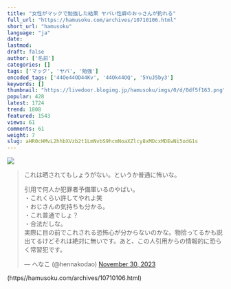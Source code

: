 ```yaml
---
title: "女性がマックで勉強した結果 ヤバい性癖のおっさんが釣れる"
full_url: "https://hamusoku.com/archives/10710106.html"
short_url: "hamusoku"
language: "ja"
date: 
lastmod: 
draft: false
author: ['名前']
categories: []
tags: ['マック', 'ヤバ', '勉強']
encoded_tags: ['44Oe44OD44Kv', '44Ok44OQ', '5YuJ5by3']
keywords: []
thumbnail: "https://livedoor.blogimg.jp/hamusoku/imgs/0/d/0df5f163.png"
popular: 428
latest: 1724
trend: 1808
featured: 1543
views: 61
comments: 61
weight: 7
slug: aHR0cHMvL2hhbXVzb2t1LmNvbS9hcmNoaXZlcy8xMDcxMDEwNi5odG1s
---
```


![](https://livedoor.blogimg.jp/hamusoku/imgs/0/d/0df5f163.png)

<blockquote class='twitter-tweet'><p></p><p>これは晒されてもしょうがない。というか普通に怖いな。</p><p lang='ja' dir='ltr'>引用で何人か犯罪者予備軍いるのやばい。<br>・これくらい許してやれよ笑<br>・おじさんの気持ちも分かる。<br>・これ普通でしょ？<br>・合法だしな。<br>実際に目の前でこれされる恐怖心が分からないのかな。物拾ってるかも説出てるけどそれは絶対に無いです。あと、この人引用からの情報的に恐らく常習犯です。</p>— へなこ (@hennakodao) <a href='https//twitter.com/hennakodao/status/1730019783889080498?ref_src=twsrc%5Etfw'>November 30, 2023</a></blockquote> 

(https//hamusoku.com/archives/10710106.html)
